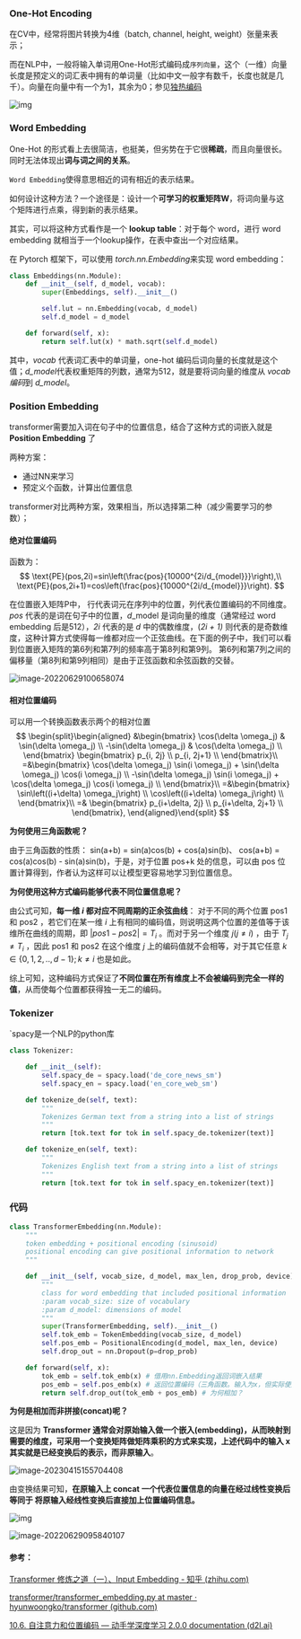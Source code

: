 ### One-Hot Encoding

在CV中，经常将图片转换为4维（batch, channel, height, weight）张量来表示；

而在NLP中，一般将输入单词用One-Hot形式编码成`序列向量`，这个（一维）向量长度是预定义的词汇表中拥有的单词量（比如中文一般字有数千，长度也就是几千）。向量在向量中有一个为1，其余为0；参见[独热编码](../../基础/数据——独热编码.md)

![img](./imags/v2-f401c3cdfcfa062ecda0db24b5094c30_1440w.webp)



### Word Embedding

One-Hot 的形式看上去很简洁，也挺美，但劣势在于它很**稀疏**，而且向量很长。同时无法体现出**词与词之间的关系**。

`Word Embedding`使得意思相近的词有相近的表示结果。

如何设计这种方法？一个途径是：设计一个**可学习的权重矩阵W**，将词向量与这个矩阵进行点乘，得到新的表示结果。

其实，可以将这种方式看作是一个 **lookup table**：对于每个 word，进行 word embedding 就相当于一个lookup操作，在表中查出一个对应结果。

在 Pytorch 框架下，可以使用 *torch.nn.Embedding*来实现 word embedding：

```python
class Embeddings(nn.Module):
    def __init__(self, d_model, vocab):
        super(Embeddings, self).__init__()

        self.lut = nn.Embedding(vocab, d_model)
        self.d_model = d_model

    def forward(self, x):
        return self.lut(x) * math.sqrt(self.d_model)
```

其中，*vocab* 代表词汇表中的单词量，one-hot 编码后词向量的长度就是这个值；*d_model*代表权重矩阵的列数，通常为512，就是要将词向量的维度从 *vocab 编码*到 *d_model*。



### Position Embedding

transformer需要加入词在句子中的位置信息，结合了这种方式的词嵌入就是 **Position Embedding** 了

两种方案：

- 通过NN来学习
- 预定义个函数，计算出位置信息

transformer对比两种方案，效果相当，所以选择第二种（减少需要学习的参数）；

#### 绝对位置编码

函数为：
$$
\text{PE}(pos,2i)=sin\left(\frac{pos}{10000^{2i/d_{model}}}\right),\\
\text{PE}(pos,2i+1)=cos\left(\frac{pos}{10000^{2i/d_{model}}}\right).
$$


在位置嵌入矩阵P中， 行代表词元在序列中的位置，列代表位置编码的不同维度。*pos* 代表的是词在句子中的位置，*d*_model 是词向量的维度（通常经过 word embedding 后是512），*2i* 代表的是 *d* 中的偶数维度，(*2i + 1)* 则代表的是奇数维度，这种计算方式使得每一维都对应一个正弦曲线。在下面的例子中，我们可以看到位置嵌入矩阵的第6列和第7列的频率高于第8列和第9列。 第6列和第7列之间的偏移量（第8列和第9列相同）是由于正弦函数和余弦函数的交替。

![image-20220629100658074](./imags/image-20220629100658074.png)

#### 相对位置编码

可以用一个转换函数表示两个的相对位置
$$
\begin{split}\begin{aligned}
&\begin{bmatrix} \cos(\delta \omega_j) & \sin(\delta \omega_j) \\  -\sin(\delta \omega_j) & \cos(\delta \omega_j) \\ \end{bmatrix}
\begin{bmatrix} p_{i, 2j} \\  p_{i, 2j+1} \\ \end{bmatrix}\\
=&\begin{bmatrix} \cos(\delta \omega_j) \sin(i \omega_j) + \sin(\delta \omega_j) \cos(i \omega_j) \\  -\sin(\delta \omega_j) \sin(i \omega_j) + \cos(\delta \omega_j) \cos(i \omega_j) \\ \end{bmatrix}\\
=&\begin{bmatrix} \sin\left((i+\delta) \omega_j\right) \\  \cos\left((i+\delta) \omega_j\right) \\ \end{bmatrix}\\
=&
\begin{bmatrix} p_{i+\delta, 2j} \\  p_{i+\delta, 2j+1} \\ \end{bmatrix},
\end{aligned}\end{split}
$$



**为何使用三角函数呢？**

由于三角函数的性质： sin(a+b) = sin(a)cos(b) + cos(a)sin(b)、 cos(a+b) = cos(a)cos(b) - sin(a)sin(b)，于是，对于位置 pos+k 处的信息，可以由 pos 位置计算得到，作者认为这样可以让模型更容易地学习到位置信息。

**为何使用这种方式编码能够代表不同位置信息呢？**

由公式可知，**每一维 $i$ 都对应不同周期的正余弦曲线**： 对于不同的两个位置 pos1 和 pos2 ，若它们在某一维 $i$ 上有相同的编码值，则说明这两个位置的差值等于该维所在曲线的周期，即 $|pos1−pos2|=T_i$ 。而对于另一个维度 $j(j\neq i)$ ，由于 $T_j\neq T_i$ ，因此 pos1 和 pos2 在这个维度 $j$ 上的编码值就不会相等，对于其它任意 $k\in\{0,1,2,..,d−1\};k\neq i$ 也是如此。

综上可知，这种编码方式保证了**不同位置在所有维度上不会被编码到完全一样的值**，从而使每个位置都获得独一无二的编码。

### Tokenizer

`spacy是一个NLP的python库

```python
class Tokenizer:

    def __init__(self):
        self.spacy_de = spacy.load('de_core_news_sm')
        self.spacy_en = spacy.load('en_core_web_sm')

    def tokenize_de(self, text):
        """
        Tokenizes German text from a string into a list of strings
        """
        return [tok.text for tok in self.spacy_de.tokenizer(text)]

    def tokenize_en(self, text):
        """
        Tokenizes English text from a string into a list of strings
        """
        return [tok.text for tok in self.spacy_en.tokenizer(text)]

```



### 代码

```python
class TransformerEmbedding(nn.Module):
    """
    token embedding + positional encoding (sinusoid)
    positional encoding can give positional information to network
    """

    def __init__(self, vocab_size, d_model, max_len, drop_prob, device):
        """
        class for word embedding that included positional information
        :param vocab_size: size of vocabulary
        :param d_model: dimensions of model
        """
        super(TransformerEmbedding, self).__init__()
        self.tok_emb = TokenEmbedding(vocab_size, d_model)
        self.pos_emb = PositionalEncoding(d_model, max_len, device)
        self.drop_out = nn.Dropout(p=drop_prob)

    def forward(self, x):
        tok_emb = self.tok_emb(x) # 借用nn.Embedding返回词嵌入结果
        pos_emb = self.pos_emb(x) # 返回位置编码（三角函数。输入为x，但实际使用的是其维度）
        return self.drop_out(tok_emb + pos_emb) # 为何相加？
```

**为何是相加而非拼接(concat)呢？**

这是因为 **Transformer 通常会对原始输入做一个嵌入(embedding)，从而映射到需要的维度，可采用一个变换矩阵做矩阵乘积的方式来实现，上述代码中的输入 x 其实就是已经变换后的表示，而非原输入**。

![image-20230415155704408](./imags/image-20230415155704408.png)

由变换结果可知，**在原输入上 concat 一个代表位置信息的向量在经过线性变换后 等同于 将原输入经线性变换后直接加上位置编码信息。**

![img](./imags/v2-6a9d327e407881091a699280743cf735_1440w.webp)



![image-20220629095840107](./imags/image-20220629095840107.png)



#### 参考：

[Transformer 修炼之道（一）、Input Embedding - 知乎 (zhihu.com)](https://zhuanlan.zhihu.com/p/372279569)

[transformer/transformer_embedding.py at master · hyunwoongko/transformer (github.com)](https://github.com/hyunwoongko/transformer/blob/master/models/embedding/transformer_embedding.py)

[10.6. 自注意力和位置编码 — 动手学深度学习 2.0.0 documentation (d2l.ai)](https://zh.d2l.ai/chapter_attention-mechanisms/self-attention-and-positional-encoding.html)